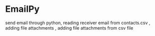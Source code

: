 # EmailPy
send email through python,
reading receiver email from contacts.csv
, adding file attachments
, adding file attachments from csv file
